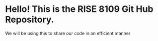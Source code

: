 # Hello! This is the RISE 8109 Git Hub Repository.

We will be using this to share our code in an efficient manner
